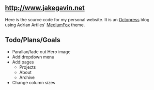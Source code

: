 ## http://www.jakegavin.net

Here is the source code for my personal website. It is an [Octopress](https://github.com/imathis/octopress) blog using Adrian Artiles' [MediumFox](https://github.com/sevenadrian/MediumFox) theme. 

## Todo/Plans/Goals

- Parallax/fade out Hero image
- Add dropdown menu
- Add pages
  - Projects
  - About
  - Archive
- Change column sizes